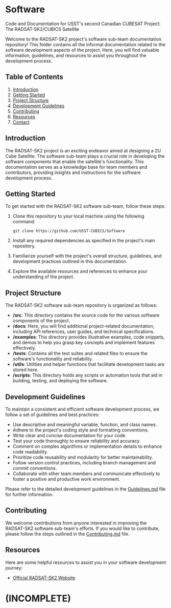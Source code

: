 # Software
Code and Documentation for USST's second Canadian CUBESAT Project: The RADSAT-SK2/CUBICS Satellite

Welcome to the RADSAT-SK2 project's software sub-team documentation repository! This folder contains all the informal documentation related to the software development aspects of the project. Here, you will find valuable information, guidelines, and resources to assist you throughout the development process.

## Table of Contents

1. [Introduction](#introduction)
2. [Getting Started](#getting-started)
3. [Project Structure](#project-structure)
4. [Development Guidelines](#development-guidelines)
5. [Contributing](#contributing)
6. [Resources](#resources)
7. [Contact](#contact)

## Introduction

The RADSAT-SK2 project is an exciting endeavor aimed at designing a 2U Cube Satellite. The software sub-team plays a crucial role in developing the software components that enable the satellite's functionality. This documentation serves as a knowledge base for team members and contributors, providing insights and instructions for the software development process.

## Getting Started

To get started with the RADSAT-SK2 software sub-team, follow these steps:

1. Clone this repository to your local machine using the following command:
    
    `git clone https://github.com/USST-CUBICS/Software`
    
2. Install any required dependencies as specified in the project's main repository.
    
3. Familiarize yourself with the project's overall structure, guidelines, and development practices outlined in this documentation.
    
4. Explore the available resources and references to enhance your understanding of the project.
    

## Project Structure

The RADSAT-SK2 software sub-team repository is organized as follows:

- **/src**: This directory contains the source code for the various software components of the project.
- **/docs**: Here, you will find additional project-related documentation, including API references, user guides, and technical specifications.
- **/examples**: This directory provides illustrative examples, code snippets, and demos to help you grasp key concepts and implement features effectively.
- **/tests**: Contains all the test suites and related files to ensure the software's functionality and reliability.
- **/utils**: Utilities and helper functions that facilitate development tasks are stored here.
- **/scripts**: This directory holds any scripts or automation tools that aid in building, testing, and deploying the software.

## Development Guidelines

To maintain a consistent and efficient software development process, we follow a set of guidelines and best practices:

- Use descriptive and meaningful variable, function, and class names.
- Adhere to the project's coding style and formatting conventions.
- Write clear and concise documentation for your code.
- Test your code thoroughly to ensure reliability and accuracy.
- Comment on complex algorithms or implementation details to enhance code readability.
- Prioritize code reusability and modularity for better maintainability.
- Follow version control practices, including branch management and commit conventions.
- Collaborate with other team members and communicate effectively to foster a positive and productive work environment.

Please refer to the detailed development guidelines in the [Guidelines.md](Guidelines.md) file for further information.

## Contributing

We welcome contributions from anyone interested in improving the RADSAT-SK2 software sub-team's efforts. If you would like to contribute, please follow the steps outlined in the [Contributing.md](docs/Contributing.md) file.

## Resources

Here are some helpful resources to assist you in your software development journey:

- [Official RADSAT-SK2 Website](http://skcubesat.ca)


# (INCOMPLETE)
